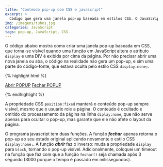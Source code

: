 ```yaml
---
title: "Conteúdo pop-up com CSS e javascript"
excerpt: >
  Código que gera uma janela pop-up baseada em estilos CSS. O JavaScript altera as propriedades para que a div apareça ou desapareça. Como não se trata de uma nova janela, não pode ser bloqueada.
img: /imagens/tubos.jpg
categories: JavaScript
tags: pop-up, JavaScript, CSS
---
```


O código abaixo mostra como criar uma janela pop-up baseada em CSS, que torna-se visível quando uma função em JavaScript altera o atributo <code>display</code> e uma DIV é exibida por cima da página. Por não precisar abrir uma nova janela ou aba, o código na realidade não gera um pop-up, e sim uma parte do código-fonte, que estava oculta pelo estilo CSS <code>display:none;</code>.


{% highlight html %}

<!DOCTYPE html>
<html lang="pt-br">

<head>
  <title>Exibindo pop-up na página HTML</title>

  <style type="text/css">
  .popup{
     position: fixed;
     top: 0; bottom: 0;
     left: 0; right: 0;
     margin: auto;
     width: 300px;
     height: 150px;
     padding: 20px;
     border: solid 1px #331;
     background: #ffffd0;
     display: none;
  }
  </style>

  <script type="text/javascript">

   function fechar(){
     document.getElementById('popup').style.display = 'none';
   }

   function abrir(){
     document.getElementById('popup').style.display = 'block';
     setTimeout ("fechar()", 3000);
   }

  </script>

</head>

<body>

   <DIV id="popup" class="popup"> 
     <p>Conteúdo do pop-up aqui.</p>
     <p><small class="fechar"><a href="javascript: fechar();">Fechar pop-up</a></small></p>
   </DIV>

   <p><a href="javascript: abrir();">Abrir POPUP</a>
      <a href="javascript: fechar();">Fechar POPUP</a></p>

</body>

</html>

{% endhighlight %}


A propriedade CSS <code>position:fixed</code> manterá o conteúdo pop-up sempre visível, mesmo que o usuário role a página. O conteúdo é ocultado e omitido do processamento da página na linha <code>diplay:none</code>, que não serve apenas para ocultar o pop-up, mas garante que ele não afete o layout da página.

O programa javascript tem duas funções. A função <strong><em>fechar</em></strong> apenas retorna o pop-up ao seu estado original aplicando novamente o estilo CSS <code>display:none;</code>. A função <strong><em>abrir</em></strong> faz o inverso: muda a propriedade <code>display</code> para <code>block</code>, tornando o pop-up visível. Adicionalmente, coloquei um timeout na função que faz com que a função <code>fechar()</code> seja chamada após 3 segundo (3000 porque o tempo é passado em milissegundos).